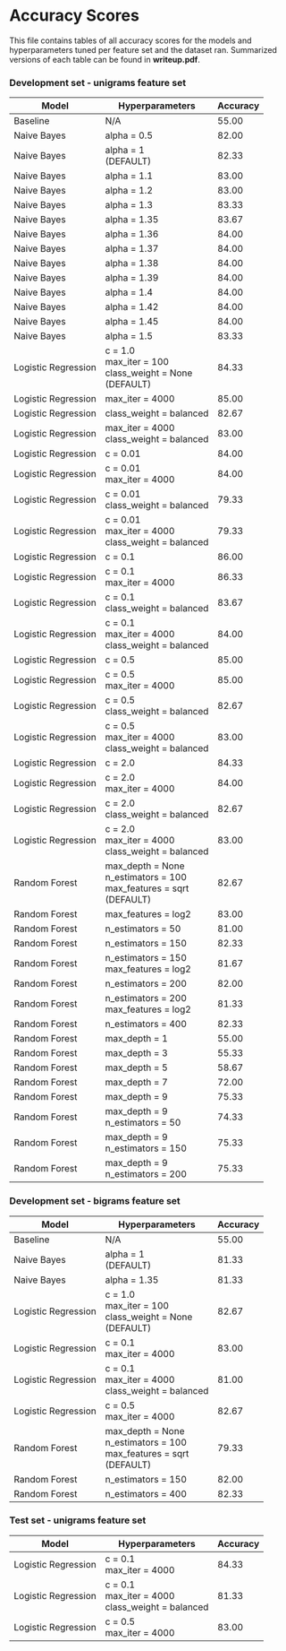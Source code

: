 # Accuracy Scores

This file contains tables of all accuracy scores for the models and hyperparameters tuned per feature set and the
dataset ran. Summarized versions of each table can be found in **writeup.pdf**.

### Development set - unigrams feature set

| **Model**           | **Hyperparameters**                                                           | Accuracy |
|---------------------|-------------------------------------------------------------------------------|----------|
| Baseline            | N/A                                                                           | 55.00    |
| Naive Bayes         | alpha = 0.5                                                                   | 82.00    |
| Naive Bayes         | alpha = 1<br/>(DEFAULT)                                                       | 82.33    |
| Naive Bayes         | alpha = 1.1                                                                   | 83.00    |
| Naive Bayes         | alpha = 1.2                                                                   | 83.00    |
| Naive Bayes         | alpha = 1.3                                                                   | 83.33    |
| Naive Bayes         | alpha = 1.35                                                                  | 83.67    |
| Naive Bayes         | alpha = 1.36                                                                  | 84.00    |
| Naive Bayes         | alpha = 1.37                                                                  | 84.00    |
| Naive Bayes         | alpha = 1.38                                                                  | 84.00    |
| Naive Bayes         | alpha = 1.39                                                                  | 84.00    |
| Naive Bayes         | alpha = 1.4                                                                   | 84.00    |
| Naive Bayes         | alpha = 1.42                                                                  | 84.00    |
| Naive Bayes         | alpha = 1.45                                                                  | 84.00    |
| Naive Bayes         | alpha = 1.5                                                                   | 83.33    |
| Logistic Regression | c = 1.0<br/>max_iter = 100<br/>class_weight = None<br/>(DEFAULT)              | 84.33    |
| Logistic Regression | max_iter = 4000                                                               | 85.00    |
| Logistic Regression | class_weight = balanced                                                       | 82.67    |
| Logistic Regression | max_iter = 4000<br/>class_weight = balanced                                   | 83.00    |
| Logistic Regression | c = 0.01                                                                      | 84.00    |
| Logistic Regression | c = 0.01<br/>max_iter = 4000                                                  | 84.00    |
| Logistic Regression | c = 0.01<br/>class_weight = balanced                                          | 79.33    |
| Logistic Regression | c = 0.01<br/>max_iter = 4000<br/>class_weight = balanced                      | 79.33    |
| Logistic Regression | c = 0.1                                                                       | 86.00    |
| Logistic Regression | c = 0.1<br/>max_iter = 4000                                                   | 86.33    |
| Logistic Regression | c = 0.1<br/>class_weight = balanced                                           | 83.67    |
| Logistic Regression | c = 0.1<br/>max_iter = 4000<br/>class_weight = balanced                       | 84.00    |
| Logistic Regression | c = 0.5                                                                       | 85.00    |
| Logistic Regression | c = 0.5<br/>max_iter = 4000                                                   | 85.00    |
| Logistic Regression | c = 0.5<br/>class_weight = balanced                                           | 82.67    |
| Logistic Regression | c = 0.5<br/>max_iter = 4000<br/>class_weight = balanced                       | 83.00    |
| Logistic Regression | c = 2.0                                                                       | 84.33    |
| Logistic Regression | c = 2.0<br/>max_iter = 4000                                                   | 84.00    |
| Logistic Regression | c = 2.0<br/>class_weight = balanced                                           | 82.67    |
| Logistic Regression | c = 2.0<br/>max_iter = 4000<br/>class_weight = balanced                       | 83.00    |
| Random Forest       | max_depth = None<br/>n_estimators = 100<br/>max_features = sqrt<br/>(DEFAULT) | 82.67    |
| Random Forest       | max_features = log2                                                           | 83.00    |
| Random Forest       | n_estimators = 50                                                             | 81.00    |
| Random Forest       | n_estimators = 150                                                            | 82.33    |
| Random Forest       | n_estimators = 150<br/>max_features = log2                                    | 81.67    |
| Random Forest       | n_estimators = 200                                                            | 82.00    |
| Random Forest       | n_estimators = 200<br/>max_features = log2                                    | 81.33    |
| Random Forest       | n_estimators = 400                                                            | 82.33    |
| Random Forest       | max_depth = 1                                                                 | 55.00    |
| Random Forest       | max_depth = 3                                                                 | 55.33    |
| Random Forest       | max_depth = 5                                                                 | 58.67    |
| Random Forest       | max_depth = 7                                                                 | 72.00    |
| Random Forest       | max_depth = 9                                                                 | 75.33    |
| Random Forest       | max_depth = 9<br/>n_estimators = 50                                           | 74.33    |
| Random Forest       | max_depth = 9<br/>n_estimators = 150                                          | 75.33    |
| Random Forest       | max_depth = 9<br/>n_estimators = 200                                          | 75.33    |

### Development set - bigrams feature set

| **Model**           | **Hyperparameters**                                                           | Accuracy |
|---------------------|-------------------------------------------------------------------------------|----------|
| Baseline            | N/A                                                                           | 55.00    |
| Naive Bayes         | alpha = 1<br/>(DEFAULT)                                                       | 81.33    |
| Naive Bayes         | alpha = 1.35                                                                  | 81.33    |
| Logistic Regression | c = 1.0<br/>max_iter = 100<br/>class_weight = None<br/>(DEFAULT)              | 82.67    |
| Logistic Regression | c = 0.1<br/>max_iter = 4000                                                   | 83.00    |
| Logistic Regression | c = 0.1<br/>max_iter = 4000<br/>class_weight = balanced                       | 81.00    |
| Logistic Regression | c = 0.5<br/>max_iter = 4000                                                   | 82.67    |
| Random Forest       | max_depth = None<br/>n_estimators = 100<br/>max_features = sqrt<br/>(DEFAULT) | 79.33    |
| Random Forest       | n_estimators = 150                                                            | 82.00    |
| Random Forest       | n_estimators = 400                                                            | 82.33    |

### Test set - unigrams feature set

| **Model**           | **Hyperparameters**                                     | Accuracy |
|---------------------|---------------------------------------------------------|----------|
| Logistic Regression | c = 0.1<br/>max_iter = 4000                             | 84.33    |
| Logistic Regression | c = 0.1<br/>max_iter = 4000<br/>class_weight = balanced | 81.33    |
| Logistic Regression | c = 0.5<br/>max_iter = 4000                             | 83.00    |